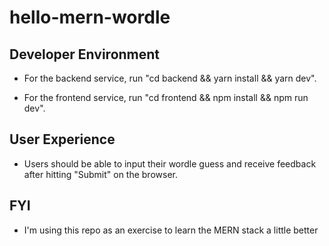 # hello-mern-wordle

## Developer Environment

* For the backend service, run "cd backend && yarn install && yarn dev".  

* For the frontend service, run "cd frontend && npm install && npm run dev".

## User Experience

* Users should be able to input their wordle guess and receive feedback after hitting "Submit" on the browser.


## FYI

* I'm using this repo as an exercise to learn the MERN stack a little better
